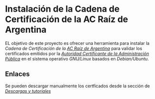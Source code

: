 # Instalación de la Cadena de Certificación de la AC Raíz de Argentina

EL objetivo de este proyecto es ofrecer una herramienta para instalar la *Cadena de Certificación de la [AC Raíz de Argentina](https://www.argentina.gob.ar/jefatura/innovacion-publica/administrativa/firmadigital/acraiz)* para validar los certificados emitidos por la *[Autoridad Certificante de la Administración Pública](https://www.argentina.gob.ar/jefatura/innovacion-publica/administrativa/firmadigital/acap)* en el sistema operativo *GNU/Linux* basados en *Debian/Ubuntu*.

## Enlaces

Se pueden descargar manualmente los certficados desde la sección de *[Descargas y tutoriales](https://www.argentina.gob.ar/modernizacion/firmadigital/descargas-tutoriales)*